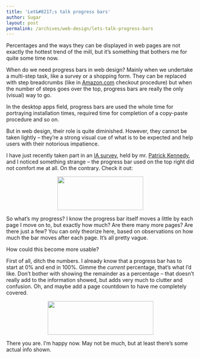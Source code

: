```yaml
---
title: 'Let&#8217;s talk progress bars'
author: Sugar
layout: post
permalink: /archives/web-design/lets-talk-progress-bars
---
```

Percentages and the ways they can be displayed in web pages are not exactly the hottest trend of the mill, but it&#8217;s something that bothers me for quite some time now.

When do we need progress bars in web design? Mainly when we undertake a multi-step task, like a survey or a shopping form. They can be replaced with step breadcrumbs (like in <a href="http://www.amazon.com" target="_blank">Amazon.com</a> checkout procedure) but when the number of steps goes over the top, progress bars are really the only (visual) way to go.

In the desktop apps field, progress bars are used the whole time for portraying installation times, required time for completion of a copy-paste procedure and so on.

But in web design, their role is quite diminished. However, they cannot be taken lightly &#8211; they&#8217;re a strong visual cue of what is to be expected and help users with their notorious impatience.

I have just recently taken part in an <a href="http://www.gurtle.com/survey/index.php?sid=61824" target="_blank">IA survey</a>, held by mr. <a href="http://www.gurtle.com/ppov/" target="_blank">Patrick Kennedy</a>, and I noticed something strange &#8211; the progress bar used on the top right did not comfort me at all. On the contrary. Check it out:

<p style="text-align: center;">
  <a href="http://blog.sugarenia.com/wp-content/uploads/2008/08/progress1.gif"><img class="aligncenter size-full wp-image-477" title="progress1" src="http://blog.sugarenia.com/wp-content/uploads/2008/08/progress1.gif" alt="" width="230" height="90" /></a>
</p>

So what&#8217;s my progress? I know the progress bar itself moves a little by each page I move on to, but exactly how much? Are there many more pages? Are there just a few? You can only theorize here, based on observations on how much the bar moves after each page. It&#8217;s all pretty vague.

How could this become more usable?

First of all, ditch the numbers. I already know that a progress bar has to start at 0% and end in 100%. Gimme the *current* percentage, that&#8217;s what I&#8217;d like. Don&#8217;t bother with showing the remainder as a percentage &#8211; that doesn&#8217;t really add to the information showed, but adds very much to clutter and confusion. Oh, and maybe add a page countdown to have me completely covered.

<p style="text-align: center;">
  <a href="http://blog.sugarenia.com/wp-content/uploads/2008/08/progress2.gif"><img class="aligncenter size-full wp-image-478" title="progress2" src="http://blog.sugarenia.com/wp-content/uploads/2008/08/progress2.gif" alt="" width="283" height="90" /></a>
</p>

There you are. I&#8217;m happy now. May not be much, but at least there&#8217;s some actual info shown.
